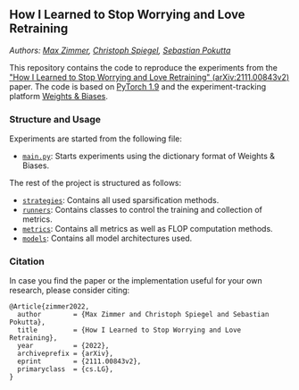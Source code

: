 ## How I Learned to Stop Worrying and Love Retraining
*Authors: [Max Zimmer](https://maxzimmer.org/), [Christoph Spiegel](http://www.christophspiegel.berlin/), [Sebastian Pokutta](http://www.pokutta.com/)*

This repository contains the code to reproduce the experiments from the ["How I Learned to Stop Worrying and Love Retraining" (arXiv:2111.00843v2)](https://arxiv.org/abs/2111.00843v2) paper.
The code is based on [PyTorch 1.9](https://pytorch.org/) and the experiment-tracking platform [Weights & Biases](https://wandb.ai).


### Structure and Usage
Experiments are started from the following file:
- [`main.py`](main.py): Starts experiments using the dictionary format of Weights & Biases.

The rest of the project is structured as follows:
- [`strategies`](strategies): Contains all used sparsification methods.
- [`runners`](runners): Contains classes to control the training and collection of metrics.
- [`metrics`](metrics): Contains all metrics as well as FLOP computation methods.
- [`models`](models): Contains all model architectures used.


### Citation
In case you find the paper or the implementation useful for your own research, please consider citing:

```
@Article{zimmer2022,
  author        = {Max Zimmer and Christoph Spiegel and Sebastian Pokutta},
  title         = {How I Learned to Stop Worrying and Love Retraining},
  year          = {2022},
  archiveprefix = {arXiv},
  eprint        = {2111.00843v2},
  primaryclass  = {cs.LG},
}
```
